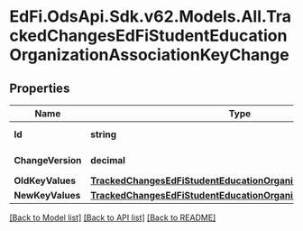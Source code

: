 # EdFi.OdsApi.Sdk.v62.Models.All.TrackedChangesEdFiStudentEducationOrganizationAssociationKeyChange

## Properties

Name | Type | Description | Notes
------------ | ------------- | ------------- | -------------
**Id** | **string** | Resource identifier | [optional] 
**ChangeVersion** | **decimal** | Change version | [optional] 
**OldKeyValues** | [**TrackedChangesEdFiStudentEducationOrganizationAssociationKey**](TrackedChangesEdFiStudentEducationOrganizationAssociationKey.md) |  | [optional] 
**NewKeyValues** | [**TrackedChangesEdFiStudentEducationOrganizationAssociationKey**](TrackedChangesEdFiStudentEducationOrganizationAssociationKey.md) |  | [optional] 

[[Back to Model list]](../README.md#documentation-for-models) [[Back to API list]](../README.md#documentation-for-api-endpoints) [[Back to README]](../README.md)

